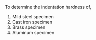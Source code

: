 To determine the indentation hardness of,

1. Mild steel specimen
2. Cast iron specimen
3. Brass specimen
4. Aluminum specimen
